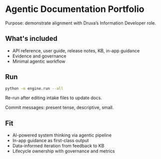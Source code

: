 # Agentic Documentation Portfolio

Purpose: demonstrate alignment with Druva’s Information Developer role.

## What's included
- API reference, user guide, release notes, KB, in-app guidance
- Evidence and governance
- Minimal agentic workflow

## Run
```bash
python -m engine.run --all
```
Re-run after editing intake files to update docs.

Commit messages: present tense, descriptive, small.

## Fit
- AI-powered system thinking via agentic pipeline
- In-app guidance as first-class output
- Data-informed iteration from feedback to KB
- Lifecycle ownership with governance and metrics
